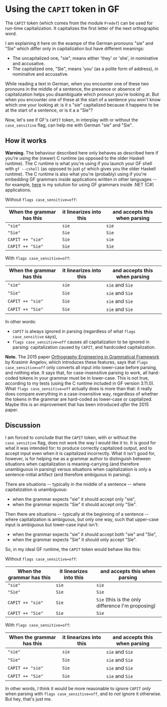# Using the `CAPIT` token in GF

The `CAPIT` token (which comes from the module `Predef`) can be used for run-time capitalization.
It capitalizes the first letter of the next orthographic word.

I am explaining it here on the exampe of the German pronouns "sie" and "Sie" which differ only in capitalization
but have different meanings:

- The uncapitalized one, "sie", means either 'they' or 'she', in nominative and accusative.
- The capitalized one, "Sie", means 'you' (as a polite form of address), in nominative and accusative.

While reading a text in German, when you encounter one of these two pronouns in the middle of a sentence,
the presence or absence of capitalization helps you disambiguate which pronoun you're looking at. 
But when you encounter one of these at the start of a sentence you won't know which one your looking at:
is it s "sie" capitalized because it happens to be at the start of a sentence, or is it a a "Sie"?

Now, let's see if GF's `CAPIT` token, in interplay with or without the `case_sensitive` flag, can help me 
with German "sie" and "Sie".

## How it works

**Warning.** The behaviour described here only behaves as described here if you're using the (newer) C runtime (as opposed to the older Haskell runtime). The C runtime is what you're using if you launch your GF shell with `gf --cshell` (as opposed to just `gf` which gives you the older Haskell runtime). The C runtime is also what you're (probably) using if you're embedding GF grammars inside applications written in other languages -- for example, [here](https://github.com/michmech/pgfsharp) is my solution for using GF grammars inside .NET (C#) applications.

Without `flags case_sensitive=off`:

| When the grammar has this | it linearizes into this | and accepts this when parsing |
|---------------------------|-------------------------|-------------------------------|
| `"sie"`                   | `sie`                   | `sie`                         |
| `"Sie"`                   | `Sie`                   | `Sie`                         |
| `CAPIT ++ "sie"`          | `Sie`                   | `sie`                         |
| `CAPIT ++ "Sie"`          | `Sie`                   | `Sie`                         |

With `flags case_sensitive=off`:

| When the grammar has this | it linearizes into this | and accepts this when parsing |
|---------------------------|-------------------------|-------------------------------|
| `"sie"`                   | `sie`                   | `sie` and `Sie`               |
| `"Sie"`                   | `Sie`                   | `sie` and `Sie`               |
| `CAPIT ++ "sie"`          | `Sie`                   | `sie` and `Sie`               |
| `CAPIT ++ "Sie"`          | `Sie`                   | `sie` and `Sie`               |

In other words:
- `CAPIT` is always ignored in parsing (regardless of what `flags case_sensitive` says),
- `flags case_sensitive=off` causes all capitalization to be ignored in parsing: capitalization caused by `CAPIT`, and hardcoded capitalization.

**Note.** The 2015 paper [Orthography Engineering in Grammatical Framework](https://aclanthology.org/W15-3305.pdf) by Krasimir Angelov, which introduces these features, says that `flags case_sensitive=off` only converts all input into lower-case before parsing, and nothing else. It says that, for case-insensitive parsing to work, all hard-coded tokens in your grammar must be in lower-case. This is not true, according to my tests (using the C runtime included in GF version 3.11.0). What `flags case_sensitive=off` actually does is more than that: it really does compare everything in a case-insensitive way, regardless of whether the tokens in the grammar are hard-coded as lower-case or capitalized. Maybe this is an improvement that has been introduced *after* the 2015 paper.

## Discussion

I am forced to conclude that the `CAPIT` token, with or without the `case_sensitive` flag, does not work the way
I would like it to. It is good for what it was intended for: to produce correctly capitalized output, and to accept
input even when it is capitalized incorrectly. What it isn't good for, however, is for helping me as a grammar author to distinguish between situations when capitalization is meaning-carrying (and therefore unambiguous in parsing) versus situations when capitalization is only a sentence-initial artifact (and therefore ambiguous in parsing).

There are situations -- typically in the middle of a sentence -- where capitalization is unambiguous:
- when the grammar expects "sie" it should accept only "sie",
- when the grammar expects "Sie" it should accept only "Sie".

Then there are situations -- typically at the beginning of a sentence -- where capitalization is ambiguous,
but only one way, such that upper-case input is ambiguous but lower-case input isn't:
- when the grammar expects "sie" it should accept both "sie" and "Sie",
- when the grammar expects "Sie" it should only accept "Sie".

So, in my ideal GF runtime, the `CAPIT` token would behave like this:

Without `flags case_sensitive=off`:

| When the grammar has this | it linearizes into this | and accepts this when parsing |
|---------------------------|-------------------------|-------------------------------|
| `"sie"`                   | `sie`                   | `sie`                         |
| `"Sie"`                   | `Sie`                   | `Sie`                         |
| `CAPIT ++ "sie"`          | `Sie`                   | `Sie` (this is the only difference I'm proposing) |
| `CAPIT ++ "Sie"`          | `Sie`                   | `Sie`                         |

With `flags case_sensitive=off`:

| When the grammar has this | it linearizes into this | and accepts this when parsing |
|---------------------------|-------------------------|-------------------------------|
| `"sie"`                   | `sie`                   | `sie` and `Sie`               |
| `"Sie"`                   | `Sie`                   | `sie` and `Sie`               |
| `CAPIT ++ "sie"`          | `Sie`                   | `sie` and `Sie`               |
| `CAPIT ++ "Sie"`          | `Sie`                   | `sie` and `Sie`               |

In other words, I think it would be more reasonable to ignore `CAPIT` 
*only* when parsing with `flags case_sensitive=off`, and to *not* ignore it otherwise.
But hey, that's just me.
